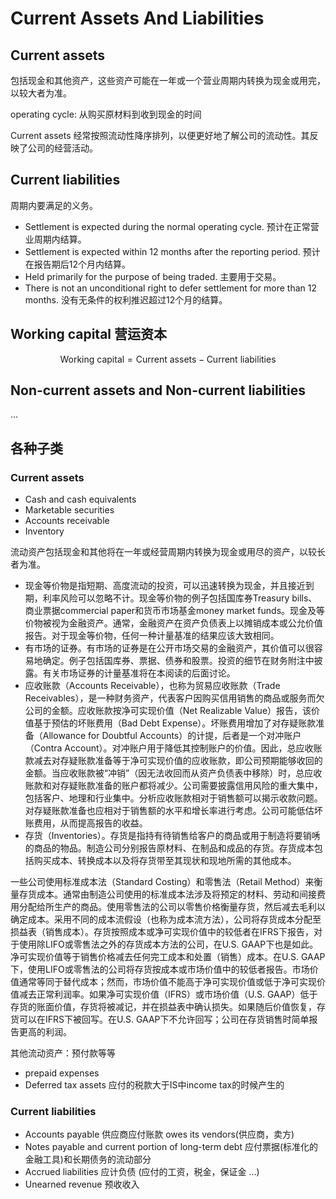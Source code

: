 # Current Assets And Liabilities

## Current assets

包括现金和其他资产，这些资产可能在一年或一个营业周期内转换为现金或用完，以较大者为准。

operating cycle: 从购买原材料到收到现金的时间

Current assets 经常按照流动性降序排列，以便更好地了解公司的流动性。其反映了公司的经营活动。

## Current liabilities

周期内要满足的义务。

- Settlement is expected during the normal operating cycle. 预计在正常营业周期内结算。
- Settlement is expected within 12 months after the reporting period. 预计在报告期后12个月内结算。
- Held primarily for the purpose of being traded. 主要用于交易。
- There is not an unconditional right to defer settlement for more than 12 months. 没有无条件的权利推迟超过12个月的结算。

## Working capital 营运资本

$$
\text{Working capital} = \text{Current assets} - \text{Current liabilities}
$$

## Non-current assets and Non-current liabilities

...

## 各种子类

### Current assets

- Cash and cash equivalents
- Marketable securities
- Accounts receivable
- Inventory

流动资产包括现金和其他将在一年或经营周期内转换为现金或用尽的资产，以较长者为准。

- 现金等价物是指短期、高度流动的投资，可以迅速转换为现金，并且接近到期，利率风险可以忽略不计。现金等价物的例子包括国库券Treasury bills、商业票据commercial paper和货币市场基金money market funds。现金及等价物被视为金融资产。通常，金融资产在资产负债表上以摊销成本或公允价值报告。对于现金等价物，任何一种计量基准的结果应该大致相同。
- 有市场的证券。有市场的证券是在公开市场交易的金融资产，其价值可以很容易地确定。例子包括国库券、票据、债券和股票。投资的细节在财务附注中披露。有关市场证券的计量基准将在本阅读的后面讨论。
- 应收账款（Accounts Receivable），也称为贸易应收账款（Trade Receivables），是一种财务资产，代表客户因购买信用销售的商品或服务而欠公司的金额。应收账款按净可实现价值（Net Realizable Value）报告，该价值基于预估的坏账费用（Bad Debt Expense）。坏账费用增加了对存疑账款准备（Allowance for Doubtful Accounts）的计提，后者是一个对冲账户（Contra Account）。对冲账户用于降低其控制账户的价值。因此，总应收账款减去对存疑账款准备等于净可实现价值的应收账款，即公司预期能够收回的金额。当应收账款被“冲销”（因无法收回而从资产负债表中移除）时，总应收账款和对存疑账款准备的账户都将减少。公司需要披露信用风险的重大集中，包括客户、地理和行业集中。分析应收账款相对于销售额可以揭示收款问题。对存疑账款准备也应相对于销售额的水平和增长率进行考虑。公司可能低估坏账费用，从而提高报告的收益。
- 存货（Inventories）。存货是指持有待销售给客户的商品或用于制造将要销唀的商品的物品。制造公司分别报告原材料、在制品和成品的存货。存货成本包括购买成本、转换成本以及将存货带至其现状和现地所需的其他成本。

一些公司使用标准成本法（Standard Costing）和零售法（Retail Method）来衡量存货成本。通常由制造公司使用的标准成本法涉及将预定的材料、劳动和间接费用分配给所生产的商品。使用零售法的公司以零售价格衡量存货，然后减去毛利以确定成本。采用不同的成本流假设（也称为成本流方法），公司将存货成本分配至损益表（销售成本）。存货按照成本或净可实现价值中的较低者在IFRS下报告，对于使用除LIFO或零售法之外的存货成本方法的公司，在U.S. GAAP下也是如此。净可实现价值等于销售价格减去任何完工成本和处置（销售）成本。在U.S. GAAP下，使用LIFO或零售法的公司将存货按成本或市场价值中的较低者报告。市场价值通常等同于替代成本；然而，市场价值不能高于净可实现价值或低于净可实现价值减去正常利润率。如果净可实现价值（IFRS）或市场价值（U.S. GAAP）低于存货的账面价值，存货将被减记，并在损益表中确认损失。如果随后价值恢复，存货可以在IFRS下被回写。在U.S. GAAP下不允许回写；公司在存货销售时简单报告更高的利润。

其他流动资产：预付款等等

- prepaid expenses
- Deferred tax assets 应付的税款大于IS中income tax的时候产生的

### Current liabilities

- Accounts payable 供应商应付账款 owes its vendors(供应商，卖方)
- Notes payable and current portion of long-term debt 应付票据(标准化的金融工具)和长期债务的流动部分
- Accrued liabilities 应计负债 (应付的工资，税金，保证金 ...)
- Unearned revenue 预收收入
